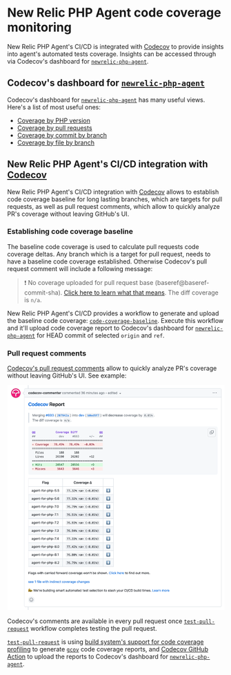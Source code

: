 # New Relic PHP Agent code coverage monitoring

New Relic PHP Agent's CI/CD is integrated with [Codecov](https://about.codecov.io/)
to provide insights into agent's automated tests coverage. Insights can be accessed
through via Codecov's dashboard for [`newrelic-php-agent`](https://app.codecov.io/gh/newrelic/newrelic-php-agent).

## Codecov's dashboard for [`newrelic-php-agent`](https://app.codecov.io/gh/newrelic/newrelic-php-agent)

Codecov's dashboard for [`newrelic-php-agent`](https://app.codecov.io/gh/newrelic/newrelic-php-agent) has many
useful views. Here's a list of most useful ones:
* [Coverage by PHP version](https://app.codecov.io/gh/newrelic/newrelic-php-agent/flags)
* [Coverage by pull requests](https://app.codecov.io/gh/newrelic/newrelic-php-agent/pulls)
* [Coverage by commit by branch](https://app.codecov.io/gh/newrelic/newrelic-php-agent/commits)
* [Coverage by file by branch](https://app.codecov.io/gh/newrelic/newrelic-php-agent)

## New Relic PHP Agent's CI/CD integration with [Codecov](https://about.codecov.io/)

New Relic PHP Agent's CI/CD integration with [Codecov](https://about.codecov.io/)
allows to establish code coverage baseline for long lasting branches,
which are targets for pull requests, as well as pull request comments,
which allow to quickly analyze PR's coverage without leaving GitHub's UI.

### Establishing code coverage baseline

The baseline code coverage is used to calculate pull requests code coverage deltas.
Any branch which is a target for pull request, needs to have a baseline code
coverage established. Otherwise Codecov's pull request comment will include a
following message:

> :exclamation: No coverage uploaded for pull request base (baseref@baseref-commit-sha). 
[Click here to learn what that means](https://docs.codecov.com/docs/error-reference#missing-base-report).
The diff coverage is `n/a`.

New Relic PHP Agent's CI/CD provides a workflow to generate and upload the baseline code coverage:
[`code-coverage-baseline`](https://github.com/newrelic/newrelic-php-agent/actions/workflows/code-coverage-baseline.yml).
Execute this workflow and it'll upload code coverage report to Codecov's dashboard for
[`newrelic-php-agent`](https://app.codecov.io/gh/newrelic/newrelic-php-agent) for HEAD commit of
selected `origin` and `ref`.

### Pull request comments

[Codecov's pull request comments](https://docs.codecov.com/docs/pull-request-comments)
allow to quickly analyze PR's coverage without leaving GitHub's UI. See example:

![Codecov's pull request comment](./img/codecov-pr-comment.png)

Codecov's comments are available in every pull request once
[`test-pull-request`](https://github.com/newrelic/newrelic-php-agent/actions/workflows/test-agent.yml)
workflow completes testing the pull request.

[`test-pull-request`](https://github.com/newrelic/newrelic-php-agent/actions/workflows/test-agent.yml)
is using [build system's support for code coverage profiling](development.md#code-coverage)
to generate [`gcov`](https://gcc.gnu.org/onlinedocs/gcc/Gcov.html) code coverage reports,
and [Codecov GitHub Action](https://github.com/codecov/codecov-action) to upload the reports
to Codecov's dashboard for [`newrelic-php-agent`](https://app.codecov.io/gh/newrelic/newrelic-php-agent).
